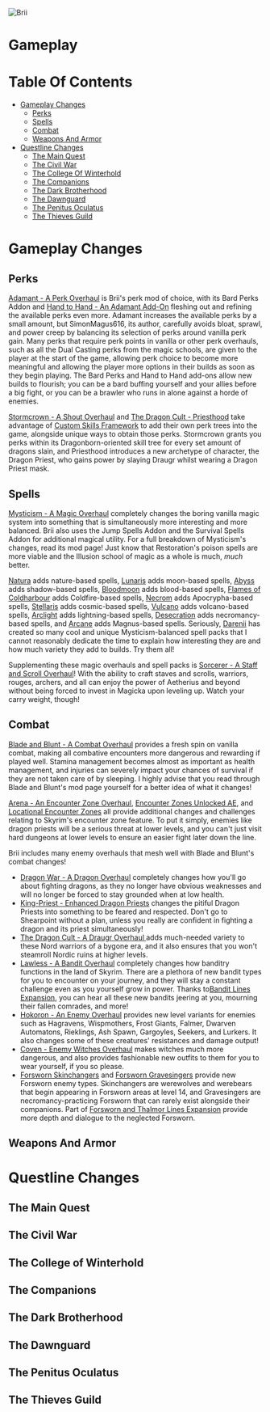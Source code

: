 ![Brii](https://staticdelivery.nexusmods.com/mods/1704/images/95501/95501-1688938116-621876061.png)

# Gameplay

# Table Of Contents

- [Gameplay Changes](#gameplay-changes)
  - [Perks](#perks)
  - [Spells](#spells)
  - [Combat](#combat)
  - [Weapons And Armor](#weapons-and-armor)
- [Questline Changes](questline-changes)
  - [The Main Quest](#the-main-quest)
  - [The Civil War](#the-civil-war)
  - [The College Of Winterhold](#the-college-of-winterhold)
  - [The Companions](#the-companions)
  - [The Dark Brotherhood](#the-dark-brotherhood)
  - [The Dawnguard](#the-dawnguard)
  - [The Penitus Oculatus](#the-penitus-oculatus)
  - [The Thieves Guild](#the-thieves-guild)

# Gameplay Changes

## Perks

[Adamant - A Perk Overhaul](https://www.nexusmods.com/skyrimspecialedition/mods/30191) is Brii's perk mod of choice, with its Bard Perks Addon and [Hand to Hand - An Adamant Add-On](https://www.nexusmods.com/skyrimspecialedition/mods/59790) fleshing out and refining the available perks even more. Adamant increases the available perks by a small amount, but SimonMagus616, its author, carefully avoids bloat, sprawl, and power creep by balancing its selection of perks around vanilla perk gain. Many perks that require perk points in vanilla or other perk overhauls, such as all the Dual Casting perks from the magic schools, are given to the player at the start of the game, allowing perk choice to become more meaningful and allowing the player more options in their builds as soon as they begin playing. The Bard Perks and Hand to Hand add-ons allow new builds to flourish; you can be a bard buffing yourself and your allies before a big fight, or you can be a brawler who runs in alone against a horde of enemies.

[Stormcrown - A Shout Overhaul](https://www.nexusmods.com/skyrimspecialedition/mods/90659) and [The Dragon Cult - Priesthood](https://www.nexusmods.com/skyrimspecialedition/mods/92794) take advantage of [Custom Skills Framework](https://www.nexusmods.com/skyrimspecialedition/mods/41780) to add their own perk trees into the game, alongside unique ways to obtain those perks. Stormcrown grants you perks within its Dragonborn-oriented skill tree for every set amount of dragons slain, and Priesthood introduces a new archetype of character, the Dragon Priest, who gains power by slaying Draugr whilst wearing a Dragon Priest mask.

## Spells

[Mysticism - A Magic Overhaul](https://www.nexusmods.com/skyrimspecialedition/mods/27839) completely changes the boring vanilla magic system into something that is simultaneously more interesting and more balanced. Brii also uses the Jump Spells Addon and the Survival Spells Addon for additional magical utility. For a full breakdown of Mysticism's changes, read its mod page! Just know that Restoration's poison spells are more viable and the Illusion school of magic as a whole is much, _much_ better.

[Natura](https://www.nexusmods.com/skyrimspecialedition/mods/77826) adds nature-based spells, [Lunaris](https://www.nexusmods.com/skyrimspecialedition/mods/80852) adds moon-based spells, [Abyss](https://www.nexusmods.com/skyrimspecialedition/mods/83329) adds shadow-based spells, [Bloodmoon](https://www.nexusmods.com/skyrimspecialedition/mods/84304) adds blood-based spells, [Flames of Coldharbour](https://www.nexusmods.com/skyrimspecialedition/mods/85425) adds Coldfire-based spells, [Necrom](https://www.nexusmods.com/skyrimspecialedition/mods/86292) adds Apocrypha-based spells, [Stellaris](https://www.nexusmods.com/skyrimspecialedition/mods/86833) adds cosmic-based spells, [Vulcano](https://www.nexusmods.com/skyrimspecialedition/mods/88689) adds volcano-based spells, [Arclight](https://www.nexusmods.com/skyrimspecialedition/mods/90405) adds lightning-based spells, [Desecration](https://www.nexusmods.com/skyrimspecialedition/mods/90832) adds necromancy-based spells, and [Arcane](https://www.nexusmods.com/skyrimspecialedition/mods/91602) adds Magnus-based spells. Seriously, [Darenii](https://www.nexusmods.com/skyrimspecialedition/users/5073294) has created so many cool and unique Mysticism-balanced spell packs that I cannot reasonably dedicate the time to explain how interesting they are and how much variety they add to builds. Try them all!

Supplementing these magic overhauls and spell packs is [Sorcerer - A Staff and Scroll Overhaul](https://www.nexusmods.com/skyrimspecialedition/mods/95196)! With the ability to craft staves and scrolls, warriors, rouges, archers, and all can enjoy the power of Aetherius and beyond without being forced to invest in Magicka upon leveling up. Watch your carry weight, though!

## Combat

[Blade and Blunt - A Combat Overhaul](https://www.nexusmods.com/skyrimspecialedition/mods/34549) provides a fresh spin on vanilla combat, making all combative encounters more dangerous and rewarding if played well. Stamina management becomes almost as important as health management, and injuries can severely impact your chances of survival if they are not taken care of by sleeping. I highly advise that you read through Blade and Blunt's mod page yourself for a better idea of what it changes!

[Arena - An Encounter Zone Overhaul](https://www.nexusmods.com/skyrimspecialedition/mods/33487), [Encounter Zones Unlocked AE](https://www.nexusmods.com/skyrimspecialedition/mods/19608), and [Locational Encounter Zones](https://www.nexusmods.com/skyrimspecialedition/mods/85212) all provide additional changes and challenges relating to Skyrim's encounter zone feature. To put it simply, enemies like dragon priests will be a serious threat at lower levels, and you can't just visit hard dungeons at lower levels to ensure an easier fight later down the line. 

Brii includes many enemy overhauls that mesh well with Blade and Blunt's combat changes! 

- [Dragon War - A Dragon Overhaul](https://www.nexusmods.com/skyrimspecialedition/mods/51310) completely changes how you'll go about fighting dragons, as they no longer have obvious weaknesses and will no longer be forced to stay grounded when at low health.
- [King-Priest - Enhanced Dragon Priests](https://www.nexusmods.com/skyrimspecialedition/mods/59652) changes the pitiful Dragon Priests into something to be feared and respected. Don't go to Shearpoint without a plan, unless you really are confident in fighting a dragon and its priest simultaneously!
- [The Dragon Cult - A Draugr Overhaul ](https://www.nexusmods.com/skyrimspecialedition/mods/81422) adds much-needed variety to these Nord warriors of a bygone era, and it also ensures that you won't steamroll Nordic ruins at higher levels.
- [Lawless - A Bandit Overhaul](https://www.nexusmods.com/skyrimspecialedition/mods/88080) completely changes how banditry functions in the land of Skyrim. There are a plethora of new bandit types for you to encounter on your journey, and they will stay a constant challenge even as you yourself grow in power. Thanks to[Bandit Lines Expansion](https://www.nexusmods.com/skyrimspecialedition/mods/63733), you can hear all these new bandits jeering at you, mourning their fallen comrades, and more!
- [Hokoron - An Enemy Overhaul](https://www.nexusmods.com/skyrimspecialedition/mods/89212) provides new level variants for enemies such as Hagravens, Wispmothers, Frost Giants, Falmer, Dwarven Automatons, Rieklings, Ash Spawn, Gargoyles, Seekers, and Lurkers. It also changes some of these creatures' resistances and damage output!
- [Coven - Enemy Witches Overhaul](https://www.nexusmods.com/skyrimspecialedition/mods/51596) makes witches much more dangerous, and also provides fashionable new outfits to them for you to wear yourself, if you so please.
- [Forsworn Skinchangers](https://www.nexusmods.com/skyrimspecialedition/mods/34900) and [Forsworn Gravesingers](https://www.nexusmods.com/skyrimspecialedition/mods/40143) provide new Forsworn enemy types. Skinchangers are werewolves and werebears that begin appearing in Forsworn areas at level 14, and Gravesingers are necromancy-practicing Forsworn that can rarely exist alongside their companions. Part of [Forsworn and Thalmor Lines Expansion](https://www.nexusmods.com/skyrimspecialedition/mods/80188) provide more depth and dialogue to the neglected Forsworn.

## Weapons And Armor

# Questline Changes

## The Main Quest

## The Civil War

## The College of Winterhold

## The Companions

## The Dark Brotherhood

## The Dawnguard

## The Penitus Oculatus

## The Thieves Guild
